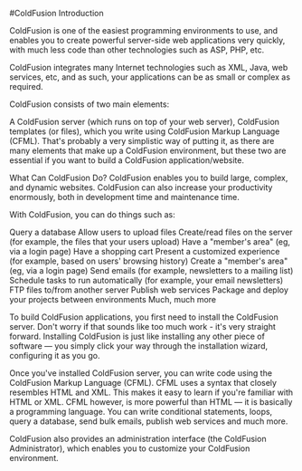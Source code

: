 #ColdFusion Introduction

ColdFusion is one of the easiest programming environments to use, and enables you to create powerful server-side web applications very quickly, with much less code than other technologies such as ASP, PHP, etc.

ColdFusion integrates many Internet technologies such as XML, Java, web services, etc, and as such, your applications can be as small or complex as required.

ColdFusion consists of two main elements:

A ColdFusion server (which runs on top of your web server),
ColdFusion templates (or files), which you write using ColdFusion Markup Language (CFML).
That's probably a very simplistic way of putting it, as there are many elements that make up a ColdFusion environment, but these two are essential if you want to build a ColdFusion application/website.

What Can ColdFusion Do?
ColdFusion enables you to build large, complex, and dynamic websites. ColdFusion can also increase your productivity enormously, both in development time and maintenance time.

With ColdFusion, you can do things such as:

Query a database
Allow users to upload files
Create/read files on the server (for example, the files that your users upload)
Have a "member's area" (eg, via a login page)
Have a shopping cart
Present a customized experience (for example, based on users' browsing history)
Create a "member's area" (eg, via a login page)
Send emails (for example, newsletters to a mailing list)
Schedule tasks to run automatically (for example, your email newsletters)
FTP files to/from another server
Publish web services
Package and deploy your projects between environments
Much, much more


To build ColdFusion applications, you first need to install the ColdFusion server. Don't worry if that sounds like too much work - it's very straight forward. Installing ColdFusion is just like installing any other piece of software — you simply click your way through the installation wizard, configuring it as you go.

Once you've installed ColdFusion server, you can write code using the ColdFusion Markup Language (CFML). CFML uses a syntax that closely resembles HTML and XML. This makes it easy to learn if you're familiar with HTML or XML. CFML however, is more powerful than HTML — it is basically a programming language. You can write conditional statements, loops, query a database, send bulk emails, publish web services and much more.

ColdFusion also provides an administration interface (the ColdFusion Administrator), which enables you to customize your ColdFusion environment.
